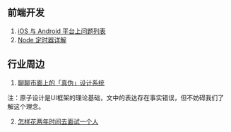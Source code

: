 
## 前端开发
1. [iOS 与 Android 平台上问题列表](https://github.com/AlloyTeam/Mars/tree/master/issues)
2. [Node 定时器详解](http://www.ruanyifeng.com/blog/2018/02/node-event-loop.html)

## 行业周边
1. [聊聊市面上的「真伪」设计系统](http://www.uisdc.com/authenticity-design-system#)

注：原子设计是UI框架的理论基础，文中的表达存在事实错误，但不妨碍我们了解这个理念。

2. [怎样花两年时间去面试一个人](http://mindhacks.cn/2011/11/04/how-to-interview-a-person-for-two-years/)
